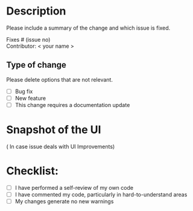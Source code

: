 # Description 

Please include a summary of the change and which issue is fixed.

Fixes # (issue no) <br>
Contributor: < your name >
## Type of change

Please delete options that are not relevant.

- [ ] Bug fix 
- [ ] New feature 
- [ ] This change requires a documentation update

# Snapshot of the UI 
( In case issue deals with UI Improvements) 

# Checklist:

- [ ] I have performed a self-review of my own code
- [ ] I have commented my code, particularly in hard-to-understand areas
- [ ] My changes generate no new warnings
